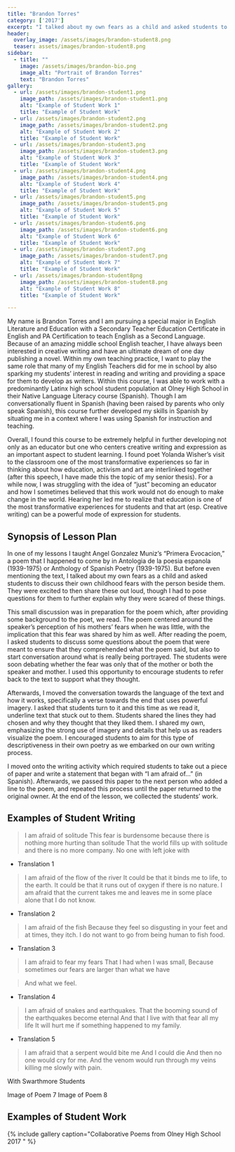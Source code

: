 ```yaml
---
title: "Brandon Torres"
category: ['2017']
excerpt: "I talked about my own fears as a child and asked students to discuss their own childhood fears."
header:
  overlay_image: /assets/images/brandon-student8.png
  teaser: assets/images/brandon-student8.png
sidebar:
  - title: ""
    image: /assets/images/brandon-bio.png
    image_alt: "Portrait of Brandon Torres"
    text: "Brandon Torres"
gallery:
  - url: /assets/images/brandon-student1.png
    image_path: /assets/images/brandon-student1.png
    alt: "Example of Student Work 1"
    title: "Example of Student Work"
  - url: /assets/images/brandon-student2.png
    image_path: /assets/images/brandon-student2.png
    alt: "Example of Student Work 2"
    title: "Example of Student Work"
  - url: /assets/images/brandon-student3.png
    image_path: /assets/images/brandon-student3.png
    alt: "Example of Student Work 3"
    title: "Example of Student Work"
  - url: /assets/images/brandon-student4.png
    image_path: /assets/images/brandon-student4.png
    alt: "Example of Student Work 4"
    title: "Example of Student Work"
  - url: /assets/images/brandon-student5.png
    image_path: /assets/images/brandon-student5.png
    alt: "Example of Student Work 5"
    title: "Example of Student Work"
  - url: /assets/images/brandon-student6.png
    image_path: /assets/images/brandon-student6.png
    alt: "Example of Student Work 6"
    title: "Example of Student Work"
  - url: /assets/images/brandon-student7.png
    image_path: /assets/images/brandon-student7.png
    alt: "Example of Student Work 7"
    title: "Example of Student Work"
  - url: /assets/images/brandon-student8png
    image_path: /assets/images/brandon-student8.png
    alt: "Example of Student Work 8"
    title: "Example of Student Work"

---
```

My name is Brandon Torres and I am pursuing a special major in English Literature and Education with a Secondary Teacher Education Certificate in English and PA Certification to teach English as a Second Language. Because of an amazing middle school English teacher, I have always been interested in creative writing and have an ultimate dream of one day publishing a novel. Within my own teaching practice, I want to play the same role that many of my English Teachers did for me in school by also sparking my students’ interest in reading and writing and providing a space for them to develop as writers. Within this course, I was able to work with a predominantly Latinx high school student population at Olney High School in their Native Language Literacy course (Spanish). Though I am conversationally fluent in Spanish (having been raised by parents who only speak Spanish), this course further developed my skills in Spanish by situating me in a context where I was using Spanish for instruction and teaching.

Overall, I found this course to be extremely helpful in further developing not only as an educator but one who centers creative writing and expression as an important aspect to student learning.  I found poet Yolanda Wisher’s visit to the classroom one of the most transformative experiences so far in thinking about how education, activism and art are interlinked together (after this speech, I have made this the topic of my senior thesis). For a while now, I was struggling with the idea of “just” becoming an educator and how I sometimes believed that this work would not do enough to make change in the world. Hearing her led me to realize that education is one of the most transformative experiences for students and that art (esp. Creative writing) can be a powerful mode of expression for students.

## Synopsis of Lesson Plan
    
In one of my lessons I taught Angel Gonzalez Muniz’s “Primera Evocacion,” a poem that I happened to come by in Antologia de la poesia espanola (1939-1975) or Anthology of Spanish Poetry (1939-1975). But before even mentioning the text, I talked about my own fears as a child and asked students to discuss their own childhood fears with the person beside them. They were excited to then share these out loud, though I had to pose questions for them to further explain why they were scared of these things.

This small discussion was in preparation for the poem which, after providing some background to the poet, we read. The poem centered around the speaker’s perception of his mothers’ fears when he was little, with the implication that this fear was shared by him as well. After reading the poem, I asked students to discuss some questions about the poem that were meant to ensure that they comprehended what the poem said, but also to start conversation around what is really being portrayed. The students were soon debating whether the fear was only that of the mother or both the speaker and mother. I used this opportunity to encourage students to refer back to the text to support what they thought.

Afterwards, I moved the conversation towards the language of the text and how it works, specifically a verse towards the end that uses powerful imagery. I asked that students turn to it and this time as we read it, underline text that stuck out to them. Students shared the lines they had chosen and why they thought that they liked them. I shared my own, emphasizing the strong use of imagery and details that help us as readers visualize the poem. I encouraged students to aim for this type of descriptiveness in their own poetry as we embarked on our own writing process.

I moved onto the writing activity which required students to take out a piece of paper and write a statement that began with “I am afraid of…” (in Spanish). Afterwards, we passed this paper to the next person who added a line to the poem, and repeated this process until the paper returned to the original owner. At the end of the lesson, we collected the students’ work.

## Examples of Student Writing

> I am afraid of solitude
> This fear is burdensome 
> because there is nothing 
> more hurting than solitude
> That the world fills up with 
> solitude and there is no more company.
> No one with left joke with
- Translation 1

> I am afraid of the flow of the river
> It could be that it binds me to life, to the earth.
> It could be that it runs out of oxygen if there is no nature.
> I am afraid that the current takes me and leaves me in some place 
> alone that I do not know.
- Translation 2

> I am afraid of the fish
> Because they feel so disgusting in your feet and at times, they itch.
> I do not want to go from being human to fish food.
- Translation 3

> I am afraid to fear my fears
> That I had when I was small,
> Because sometimes our fears
> are larger than what we have

> And what we feel.
- Translation 4

> I am afraid of snakes and earthquakes.
> That the booming sound of the earthquakes become eternal
> And that I live with that fear all my life
> It will hurt me if something happened to my family.

- Translation 5

> I am afraid that a serpent would bite me 
> And I could die
> And then no one would cry for me.
> And the venom would run
> through my veins killing me
> slowly with pain.

With Swarthmore Students

Image of Poem 7
Image of Poem 8

## Examples of Student Work

{% include gallery caption="Collaborative Poems from Olney High School 2017
" %}

